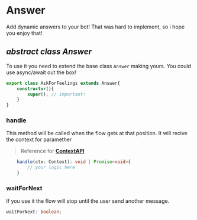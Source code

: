 # Answer
Add dynamic answers to your bot! That was hard to implement, so i hope you enjoy that!

## ***abstract** class Answer*
To use it you need to extend the base class `Answer` making yours. You could use async/await out the box!
```ts
export class AskForFeelings extends Answer{
    constructor(){
        super(); // important!
    }
}
```

### handle
This method will be called when the flow gets at that position. It will recive the context for paramether
> Reference for [**ContextAPI**](./ContextAPI.md)
```ts
    handle(ctx: Context): void | Promise<void>{
        // your logic here
    }
```

### waitForNext
If you use it the flow will stop until the user send another message.
```ts
waitForNext: boolean;
```
